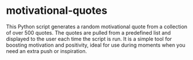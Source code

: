 # motivational-quotes
This Python script generates a random motivational quote from a collection of over 500 quotes. The quotes are pulled from a predefined list and displayed to the user each time the script is run. It is a simple tool for boosting motivation and positivity, ideal for use during moments when you need an extra push or inspiration.
